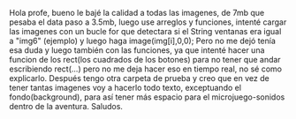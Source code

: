 Hola profe, bueno le bajé la calidad a todas las imagenes, de 7mb que pesaba el data paso a 3.5mb, luego use arreglos y funciones, intenté cargar las imagenes con un bucle for que detectara si el String ventanas era igual a "img6" (ejemplo) y luego haga image(img[i],0,0); Pero no me dejó tenía esa duda y luego también con las funciones, ya que intenté hacer una funcion de los rect(los cuadrados de los botones) para no tener que andar escribiendo rect(...) pero no me deja hacer eso en tiempo real, no sé como explicarlo.
Después tengo otra carpeta de prueba y creo que en vez de tener tantas imagenes voy a hacerlo todo texto, exceptuando el fondo(background), para así tener más espacio para el microjuego-sonidos dentro de la aventura.   Saludos.
